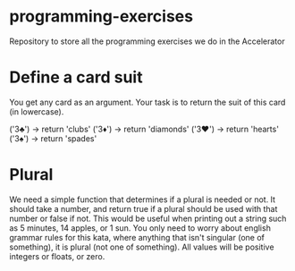# programming-exercises
Repository to store all the programming exercises we do in the Accelerator

# Define a card suit
You get any card as an argument. Your task is to return the suit of this card (in lowercase).

('3♣') -> return 'clubs'
('3♦') -> return 'diamonds'
('3♥') -> return 'hearts'
('3♠') -> return 'spades'

# Plural
We need a simple function that determines if a plural is needed or not. It should take a number, and return true if a plural should be used with that number or false if not. This would be useful when printing out a string such as 5 minutes, 14 apples, or 1 sun.
You only need to worry about english grammar rules for this kata, where anything that isn't singular (one of something), it is plural (not one of something).
All values will be positive integers or floats, or zero.

